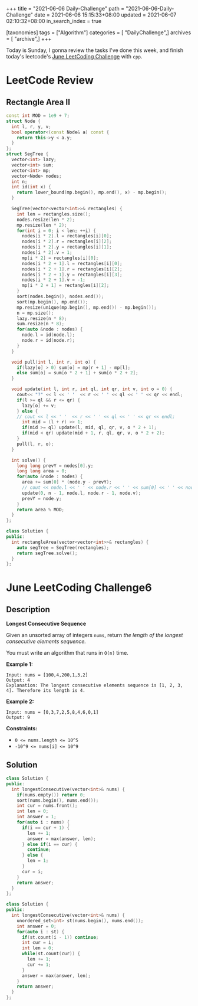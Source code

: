 +++
title = "2021-06-06 Daily-Challenge"
path = "2021-06-06-Daily-Challenge"
date = 2021-06-06 15:15:33+08:00
updated = 2021-06-07 02:10:32+08:00
in_search_index = true

[taxonomies]
tags = ["Algorithm"]
categories = [ "DailyChallenge",]
archives = [ "archive",]
+++

Today is Sunday, I gonna review the tasks I've done this week, and finish today's leetcode's [June LeetCoding Challenge](https://leetcode.com/explore/challenge/card/june-leetcoding-challenge-2021/603/week-1-june-1st-june-7th/3769/) with `cpp`.

<!-- more -->

# LeetCode Review

## Rectangle Area II

``` cpp
const int MOD = 1e9 + 7;
struct Node {
  int l, r, y, v;
  bool operator<(const Node& a) const {
    return this->y < a.y;
  }
};
struct SegTree {
  vector<int> lazy;
  vector<int> sum;
  vector<int> mp;
  vector<Node> nodes;
  int n;
  int id(int x) {
    return lower_bound(mp.begin(), mp.end(), x) - mp.begin();
  }

  SegTree(vector<vector<int>>& rectangles) {
    int len = rectangles.size();
    nodes.resize(len * 2);
    mp.resize(len * 2);
    for(int i = 0; i < len; ++i) {
      nodes[i * 2].l = rectangles[i][0];
      nodes[i * 2].r = rectangles[i][2];
      nodes[i * 2].y = rectangles[i][1];
      nodes[i * 2].v = 1;
      mp[i * 2] = rectangles[i][0];
      nodes[i * 2 + 1].l = rectangles[i][0];
      nodes[i * 2 + 1].r = rectangles[i][2];
      nodes[i * 2 + 1].y = rectangles[i][3];
      nodes[i * 2 + 1].v = -1;
      mp[i * 2 + 1] = rectangles[i][2];
    }
    sort(nodes.begin(), nodes.end());
    sort(mp.begin(), mp.end());
    mp.resize(unique(mp.begin(), mp.end()) - mp.begin());
    n = mp.size();
    lazy.resize(n * 8);
    sum.resize(n * 8);
    for(auto &node : nodes) {
      node.l = id(node.l);
      node.r = id(node.r);
    }
  }

  void pull(int l, int r, int o) {
    if(lazy[o] > 0) sum[o] = mp[r + 1] - mp[l];
    else sum[o] = sum[o * 2 + 1] + sum[o * 2 + 2];
  }

  void update(int l, int r, int ql, int qr, int v, int o = 0) {
    cout<< "?" << l << ' '  << r << ' ' << ql << ' ' << qr << endl;
    if(l >= ql && r <= qr) {
      lazy[o] += v;
    } else {
    // cout << l << ' '  << r << ' ' << ql << ' ' << qr << endl;
      int mid = (l + r) >> 1;
      if(mid >= ql) update(l, mid, ql, qr, v, o * 2 + 1);
      if(mid < qr) update(mid + 1, r, ql, qr, v, o * 2 + 2);
    }
    pull(l, r, o);
  }

  int solve() {
    long long prevY = nodes[0].y;
    long long area = 0;
    for(auto &node : nodes) {
      area += sum[0] * (node.y - prevY);
      // cout << node.l << ' ' << node.r << ' ' << sum[0] << ' ' << node.y << ' ' << prevY << endl;
      update(0, n - 1, node.l, node.r - 1, node.v);
      prevY = node.y;
    }
    return area % MOD;
  }
};

class Solution {
public:
  int rectangleArea(vector<vector<int>>& rectangles) {
    auto segTree = SegTree(rectangles);
    return segTree.solve();
  }
};
```

# June LeetCoding Challenge6

## Description

**Longest Consecutive Sequence**

Given an unsorted array of integers `nums`, return *the length of the longest consecutive elements sequence.*

You must write an algorithm that runs in `O(n)` time.

 

**Example 1:**

```
Input: nums = [100,4,200,1,3,2]
Output: 4
Explanation: The longest consecutive elements sequence is [1, 2, 3, 4]. Therefore its length is 4.
```

**Example 2:**

```
Input: nums = [0,3,7,2,5,8,4,6,0,1]
Output: 9
```

 

**Constraints:**

- `0 <= nums.length <= 10^5`
- `-10^9 <= nums[i] <= 10^9`

## Solution

``` cpp
class Solution {
public:
  int longestConsecutive(vector<int>& nums) {
    if(nums.empty()) return 0;
    sort(nums.begin(), nums.end());
    int cur = nums.front();
    int len = 0;
    int answer = 1;
    for(auto i : nums) {
      if(i == cur + 1) {
        len += 1;
        answer = max(answer, len);
      } else if(i == cur) {
        continue;
      } else {
        len = 1;
      }
      cur = i;
    }
    return answer;
  }
};
```

``` cpp
class Solution {
public:
  int longestConsecutive(vector<int>& nums) {
    unordered_set<int> st(nums.begin(), nums.end());
    int answer = 0;
    for(auto i : st) {
      if(st.count(i - 1)) continue;
      int cur = i;
      int len = 0;
      while(st.count(cur)) {
        len += 1;
        cur += 1;
      }
      answer = max(answer, len);
    }
    return answer;
  }
};
```
